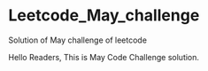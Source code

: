 # Leetcode_May_challenge
Solution of May challenge of leetcode

Hello Readers,
This is May Code Challenge solution.
